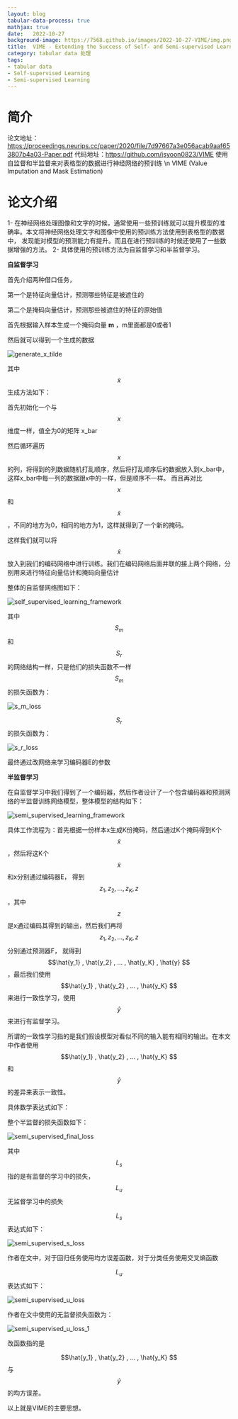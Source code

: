 ```yaml
---
layout: blog
tabular-data-process: true
mathjax: true
date:   2022-10-27
background-image: https://7568.github.io/images/2022-10-27-VIME/img.png
title:  VIME - Extending the Success of Self- and Semi-supervised Learning to Tabular Domain
category: tabular data 处理
tags:
- tabular data
- Self-supervised Learning
- Semi-supervised Learning
---
```


[generate_x_tilde]:https://7568.github.io/images/2022-10-27-VIME/figure_1.png
[self_supervised_learning_framework]:https://7568.github.io/images/2022-10-27-VIME/figure_2.png
[s_m_loss]:https://7568.github.io/images/2022-10-27-VIME/figure_3.png
[s_r_loss]:https://7568.github.io/images/2022-10-27-VIME/figure_4.png
[semi_supervised_learning_framework]:https://7568.github.io/images/2022-10-27-VIME/figure_5.png
[semi_supervised_final_loss]:https://7568.github.io/images/2022-10-27-VIME/figure_6.png
[semi_supervised_s_loss]:https://7568.github.io/images/2022-10-27-VIME/figure_7.png
[semi_supervised_u_loss]:https://7568.github.io/images/2022-10-27-VIME/figure_8.png
[semi_supervised_u_loss_1]:https://7568.github.io/images/2022-10-27-VIME/figure_9.png

# 简介

论文地址：https://proceedings.neurips.cc/paper/2020/file/7d97667a3e056acab9aaf653807b4a03-Paper.pdf
代码地址：https://github.com/jsyoon0823/VIME
使用自监督和半监督来对表格型的数据进行神经网络的预训练 \n
VIME (Value Imputation and Mask Estimation)

# 论文介绍

1- 在神经网络处理图像和文字的时候，通常使用一些预训练就可以提升模型的准确率。本文将神经网络处理文字和图像中使用的预训练方法使用到表格型的数据中，
发现能对模型的预测能力有提升。而且在进行预训练的时候还使用了一些数据增强的方法。
2- 具体使用的预训练方法为自监督学习和半监督学习。

**自监督学习**

首先介绍两种借口任务，

第一个是特征向量估计，预测哪些特征是被遮住的

第二个是掩码向量估计，预测那些被遮住的特征的原始值

首先根据输入样本生成一个掩码向量 **m** ，m里面都是0或者1

然后就可以得到一个生成的数据

![generate_x_tilde]

其中 $$\tilde{x}$$ 生成方法如下：

首先初始化一个与$$x$$维度一样，值全为0的矩阵 x_bar

然后循环遍历 $$x$$ 的列，将得到的列数据随机打乱顺序，然后将打乱顺序后的数据放入到x_bar中，这样x_bar中每一列的数据跟x中的一样，但是顺序不一样。
而且再对比 $$x$$ 和 $$\tilde{x}$$，不同的地方为0，相同的地方为1，这样就得到了一个新的掩码。


这样我们就可以将 $$\tilde{x}$$ 放入到我们的编码网络中进行训练。我们在编码网络后面并联的接上两个网络，分别用来进行特征向量估计和掩码向量估计

整体的自监督网络图如下：

![self_supervised_learning_framework]

其中 $$S_m$$ 和 $$S_r$$ 的网络结构一样，只是他们的损失函数不一样
$$S_m$$ 的损失函数为：

![s_m_loss]

$$S_r$$ 的损失函数为：

![s_r_loss]

最终通过改网络来学习编码器E的参数

**半监督学习**

在自监督学习中我们得到了一个编码器，然后作者设计了一个包含编码器和预测网络的半监督训练网络模型，整体模型的结构如下：

![semi_supervised_learning_framework]

具体工作流程为：首先根据一份样本x生成K份掩码，然后通过K个掩码得到K个$$\tilde{x}$$，然后将这K个$$\tilde{x}$$和x分别通过编码器E，
得到$$z_1 , z_2 , ... , z_K , z $$，其中$$z$$是x通过编码其得到的输出，然后我们再将$$z_1 , z_2 , ... , z_K , z $$分别通过预测器F，
就得到$$\hat{y_1} , \hat{y_2} , ... , \hat{y_K} , \hat{y} $$，最后我们使用$$\hat{y_1} , \hat{y_2} , ... , \hat{y_K} $$
来进行一致性学习，使用$$ \hat{y} $$来进行有监督学习。

所谓的一致性学习指的是我们假设模型对看似不同的输入能有相同的输出。在本文中作者使用$$\hat{y_1} , \hat{y_2} , ... , \hat{y_K} $$ 和 
$$ \hat{y} $$ 的差异来表示一致性。

具体数学表达式如下：

整个半监督的损失函数如下：

![semi_supervised_final_loss]

其中$$L_s$$指的是有监督的学习中的损失，$$L_u$$无监督学习中的损失

$$L_s$$表达式如下：

![semi_supervised_s_loss]

作者在文中，对于回归任务使用均方误差函数，对于分类任务使用交叉熵函数

$$L_u$$表达式如下：

![semi_supervised_u_loss]

作者在文中使用的无监督损失函数为：

![semi_supervised_u_loss_1]

改函数指的是

$$\hat{y_1} , \hat{y_2} , ... , \hat{y_K} $$ 与 $$\hat{y} $$的均方误差。

以上就是VIME的主要思想。
